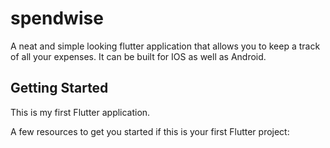 # spendwise

A neat and simple looking flutter application that allows you to keep a track of all your expenses. It can be built for IOS as well as Android.

## Getting Started

This is my first Flutter application.

A few resources to get you started if this is your first Flutter project:
